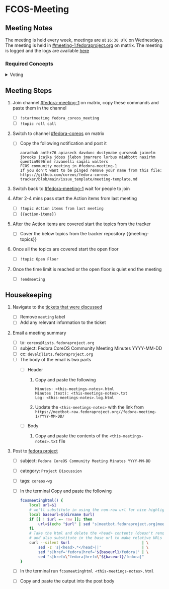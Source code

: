 # FCOS-Meeting

## Meeting Notes

The meeting is held every week, meetings are at `16:30 UTC` on Wednesdays. The meeting is held in [#meeting-1:fedoraproject.org](https://matrix.to/#/#meeting-1:fedoraproject.org) on matrix. The meeting is logged and the logs are available [here](https://meetbot.fedoraproject.org/teams/fedora_coreos_meeting/)

### Required Concepts

<details>
<summary>Voting</summary>
On some topics we will need to vote. The following rules apply to the voting
process.

<details>
<summary>Working Group Members and Points of Contact</summary>
Please see [meeting-people.txt](https://github.com/coreos/fedora-coreos-tracker/blob/main/meeting-people.txt).
</details>

<details>
<summary>Meeting host Requirements</summary>
The meeting host needs to have matrix configured with an account on the [fedora matrix server](https://chat.fedoraproject.org/#/room/#coreos:fedoraproject.org).
The host needs to have access to the following channels on matrix
    - `#fedora-meeting-1`
    - `#fedora-coreos`
The host needs to have a fedora account and be able to post discussion topics to the [fedora project](https://discussion.fedoraproject.org/tag/coreos-wg)
</details>
## For Regularly Scheduled Meetings

A quorum for the meeting is 5 people, or 51% of the members of the WG listed
below, which ever is lower. Voting items must pass with a majority of the
members voting at the meeting.

## For General Ad-Hoc Votes

- All ad-hoc votes will be held via [tracker issues](https://github.com/coreos/fedora-coreos-tracker/).
- Ad-hoc votes must be announced on the current primary mailing list for Fedora Atomic (atomic-devel).
- Ad-hoc votes must be open for at least three working days (see below) after the announcement.

At least 5 people must vote, or 51% of the WG membership, whichever is
less. Votes are "+1" (in favor), "-1" (against), or +0 (abstain). Votes
pass by a simple majority of those voting.

## For Urgent Ad-Hoc Votes

- All ad-hoc votes will be held via tracker issues in the fedora-coreos-tracker repository.
- Ad-hoc votes must be announced on the current primary mailing list for Fedora CoreOS.
- Ad-Hoc votes must be open for at least three hours after the announcement.

At least 5 people must vote, or 51% of the WG membership, whichever is less. Votes are "+1" (in favor), "-1" (against), or +0 (abstain). Votes pass by a 2/3 majority of those voting (round up).
</details>


## Meeting Steps

1. Join channel [#fedora-meeting-1](https://matrix.to/#/#coreos:fedoraproject.org) on matrix, copy these commands and paste them in the channel
    
    - [ ] `!startmeeting fedora_coreos_meeting`
    - [ ] `!topic roll call`

2. Switch to channel [#fedora-coreos](https://matrix.to/#/#coreos:fedoraproject.org) on matrix
    
    - [ ] Copy the following notification and post it

        ```text
        aaradhak anthr76 apiaseck davdunc dustymabe gursewak jaimelm jbrooks jcajka jdoss jlebon jmarrero lorbus miabbott nasirhm quentin9696[m] ravanelli saqali walters 
        FCOS community meeting in #fedora-meeting-1
        If you don't want to be pinged remove your name from this file: https://github.com/coreos/fedora-coreos-tracker/blob/main/issue_template/meeting-template.md
        ```

3. Switch back to [#fedora-meeting-1](https://matrix.to/#/#coreos:fedoraproject.org) wait for people to join

4. After 2-4 mins pass start the Action items from last meeting

    - [ ] `!topic Action items from last meeting`
    - [ ] `{{action-items}}`

5. After the Action items are covered start the topics from the tracker
    
    - [ ] Cover the below topics from the tracker repository
{{meeting-topics}}

6. Once all the topics are covered start the open floor

    - [ ] `!topic Open Floor`

7. Once the time limit is reached or the open floor is quiet end the meeting

    - [ ] `!endmeeting`

## Housekeeping

1. Navigate to the [tickets that were discussed](https://github.com/coreos/fedora-coreos-tracker/labels/meeting)

   - [ ] Remove `meeting` label
   - [ ] Add any relevant information to the ticket

2. Email a meeting summary
   
   - [ ] to: `coreos@lists.fedoraproject.org`
   - [ ] subject: Fedora CoreOS Community Meeting Minutes YYYY-MM-DD
   - [ ] cc: `devel@lists.fedoraproject.org`
   - [ ] The body of the email is two parts
        - [ ] Header

            1. Copy and paste the following

                ```text
                Minutes: <this-meetings-notes>.html
                Minutes (text): <this-meetings-notes>.txt
                Log: <this-meetings-notes>.log.html
                ```
            2. Update the `<this-meetings-notes>` with the link from `https://meetbot-raw.fedoraproject.org//fedora-meeting-1/YYYY-MM-DD/`

        - [ ] Body

            1. Copy and paste the contents of the `<this-meetings-notes>.txt` file
            
3. Post to [fedora project](https://discussion.fedoraproject.org/tag/coreos-wg)
    - [ ] subject: `Fedora CoreOS Community Meeting Minutes YYYY-MM-DD`
    - [ ] category: `Project Discussion`
    - [ ] tags: `coreos-wg`
    - [ ] In the terminal Copy and paste the following

        ```bash
        fcosmeetinghtml() {
            local url=$1
            # we'll substitute in using the non-raw url for nice highlighting of line numbers
            local baseurl=$(dirname $url)
            if [[ ! $url =~ raw ]]; then
                url=$(echo "$url" | sed "s|meetbot.fedoraproject.org|meetbot-raw.fedoraproject.org|")
            fi
            # Take the html and delete the <head> contents (doesn't render correctly)
            # and also substitute in the base url to make relative URLs absolute.
            curl --silent $url                                | \
                sed -z 's|<head>.*</head>||'                  | \
                sed "s|href='fedora|href='${baseurl}/fedora|" | \
                sed "s|href=\"fedora|href=\"${baseurl}/fedora|"
        }
        ```

    - [ ] In the terminal run `fcosmeetinghtml <this-meetings-notes>.html`
    - [ ] Copy and paste the output into the post body
    